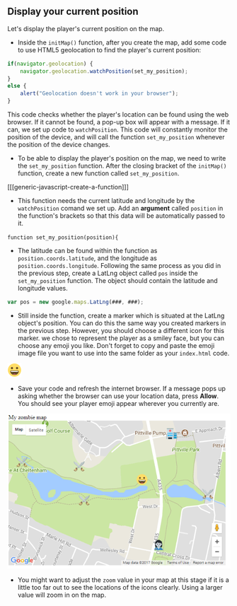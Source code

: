 ## Display your current position

Let's display the player's current position on the map.

+ Inside the `initMap()` function, after you create the map, add some code to use HTML5 geolocation to find the player's current position:

```javascript
if(navigator.geolocation) {
    navigator.geolocation.watchPosition(set_my_position);
}
else {
    alert("Geolocation doesn't work in your browser");
}
```

This code checks whether the player's location can be found using the web browser. If it cannot be found, a pop-up box will appear with a message. If it can, we set up code to `watchPosition`. This code will constantly monitor the position of the device, and will call the function `set_my_position` whenever the position of the device changes.

+ To be able to display the player's position on the map, we need to write the `set_my_position` function. After the closing bracket of the `initMap()` function, create a new function called `set_my_position`.

[[[generic-javascript-create-a-function]]]

+ This function needs the current latitude and longitude by the `watchPosition` comand we set up. Add an **argument** called `position` in the function's brackets so that this data will be automatically passed to it.

`function set_my_position(position){`

+ The latitude can be found within the function as `position.coords.latitude`, and the longitude as `position.coords.longitude`. Following the same process as you did in the previous step, create a LatLng object called `pos` inside the `set_my_position` function. The object should contain the latitude and longitude values.

```JavaScript
var pos = new google.maps.LatLng(###, ###);
```

+ Still inside the function, create a marker which is situated at the LatLng object's position. You can do this the same way you created markers in the previous step. However, you should choose a different icon for this marker. we chose to represent the player as a smiley face, but you can choose any emoji you like. Don't forget to copy and paste the emoji image file you want to use into the same folder as your `index.html` code.

![Player emoji](images/player.png)

+ Save your code and refresh the internet browser. If a message pops up asking whether the browser can use your location data, press **Allow**. You should see your player emoji appear wherever you currently are.

![Where you are on the map](images/location-map.png)

+ You might want to adjust the `zoom` value in your map at this stage if it is a little too far out to see the locations of the icons clearly. Using a larger value will zoom in on the map.
